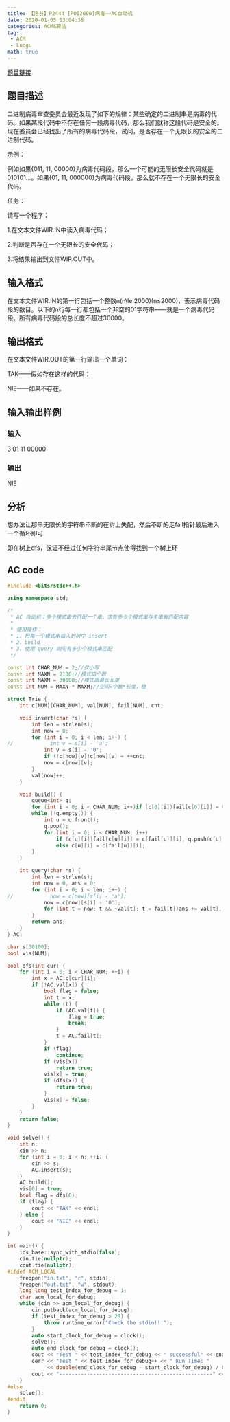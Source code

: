 ```yaml
---
title: 【洛谷】P2444 [POI2000]病毒——AC自动机
date: 2020-01-05 13:04:38
categories: ACM&算法
tag:
 - ACM
 - Luogu
math: true
---
```


[题目链接](https://www.luogu.com.cn/problem/P2444)

## 题目描述
二进制病毒审查委员会最近发现了如下的规律：某些确定的二进制串是病毒的代码。如果某段代码中不存在任何一段病毒代码，那么我们就称这段代码是安全的。现在委员会已经找出了所有的病毒代码段，试问，是否存在一个无限长的安全的二进制代码。

示例：

例如如果{011, 11, 00000}为病毒代码段，那么一个可能的无限长安全代码就是010101…。如果{01, 11, 000000}为病毒代码段，那么就不存在一个无限长的安全代码。

任务：

请写一个程序：

1.在文本文件WIR.IN中读入病毒代码；

2.判断是否存在一个无限长的安全代码；

3.将结果输出到文件WIR.OUT中。

## 输入格式
在文本文件WIR.IN的第一行包括一个整数n(n\le 2000)(n≤2000)，表示病毒代码段的数目。以下的n行每一行都包括一个非空的01字符串——就是一个病毒代码段。所有病毒代码段的总长度不超过30000。

## 输出格式
在文本文件WIR.OUT的第一行输出一个单词：

TAK——假如存在这样的代码；

NIE——如果不存在。

## 输入输出样例
### 输入
3
01 
11 
00000
### 输出
NIE

## 分析
想办法让那串无限长的字符串不断的在树上失配，然后不断的走fail指针最后进入一个循环即可

即在树上dfs，保证不经过任何字符串尾节点使得找到一个树上环

## AC code

```cpp
#include <bits/stdc++.h>

using namespace std;

/*
 * AC 自动机：多个模式串去匹配一个串，求有多少个模式串与主串有匹配内容
 *
 * 使用操作：
 * 1、把每一个模式串插入到树中 insert
 * 2、build
 * 3、使用 query 询问有多少个模式串匹配
 */

const int CHAR_NUM = 2;//仅小写
const int MAXN = 2100;//模式串个数
const int MAXM = 30100;//模式串最长长度
const int NUM = MAXN * MAXM;//空间=个数*长度，稳

struct Trie {
    int c[NUM][CHAR_NUM], val[NUM], fail[NUM], cnt;

    void insert(char *s) {
        int len = strlen(s);
        int now = 0;
        for (int i = 0; i < len; i++) {
//            int v = s[i] - 'a';
            int v = s[i] - '0';
            if (!c[now][v])c[now][v] = ++cnt;
            now = c[now][v];
        }
        val[now]++;
    }

    void build() {
        queue<int> q;
        for (int i = 0; i < CHAR_NUM; i++)if (c[0][i])fail[c[0][i]] = 0, q.push(c[0][i]);
        while (!q.empty()) {
            int u = q.front();
            q.pop();
            for (int i = 0; i < CHAR_NUM; i++)
                if (c[u][i])fail[c[u][i]] = c[fail[u]][i], q.push(c[u][i]);
                else c[u][i] = c[fail[u]][i];
        }
    }

    int query(char *s) {
        int len = strlen(s);
        int now = 0, ans = 0;
        for (int i = 0; i < len; i++) {
//            now = c[now][s[i] - 'a'];
            now = c[now][s[i] - '0'];
            for (int t = now; t && ~val[t]; t = fail[t])ans += val[t], val[t] = -1;
        }
        return ans;
    }
} AC;

char s[30100];
bool vis[NUM];

bool dfs(int cur) {
    for (int i = 0; i < CHAR_NUM; ++i) {
        int x = AC.c[cur][i];
        if (!AC.val[x]) {
            bool flag = false;
            int t = x;
            while (t) {
                if (AC.val[t]) {
                    flag = true;
                    break;
                }
                t = AC.fail[t];
            }
            if (flag)
                continue;
            if (vis[x])
                return true;
            vis[x] = true;
            if (dfs(x)) {
                return true;
            }
            vis[x] = false;
        }
    }
    return false;
}

void solve() {
    int n;
    cin >> n;
    for (int i = 0; i < n; ++i) {
        cin >> s;
        AC.insert(s);
    }
    AC.build();
    vis[0] = true;
    bool flag = dfs(0);
    if (flag) {
        cout << "TAK" << endl;
    } else {
        cout << "NIE" << endl;
    }
}

int main() {
    ios_base::sync_with_stdio(false);
    cin.tie(nullptr);
    cout.tie(nullptr);
#ifdef ACM_LOCAL
    freopen("in.txt", "r", stdin);
    freopen("out.txt", "w", stdout);
    long long test_index_for_debug = 1;
    char acm_local_for_debug;
    while (cin >> acm_local_for_debug) {
        cin.putback(acm_local_for_debug);
        if (test_index_for_debug > 20) {
            throw runtime_error("Check the stdin!!!");
        }
        auto start_clock_for_debug = clock();
        solve();
        auto end_clock_for_debug = clock();
        cout << "Test " << test_index_for_debug << " successful" << endl;
        cerr << "Test " << test_index_for_debug++ << " Run Time: "
             << double(end_clock_for_debug - start_clock_for_debug) / CLOCKS_PER_SEC << "s" << endl;
        cout << "--------------------------------------------------" << endl;
    }
#else
    solve();
#endif
    return 0;
}
```
